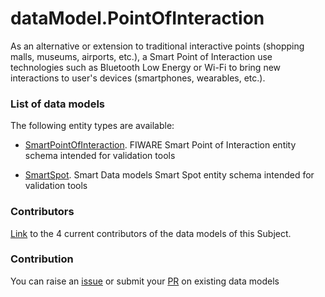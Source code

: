 # dataModel.PointOfInteraction
As an alternative or extension to traditional interactive points (shopping malls, museums, airports, etc.), a Smart Point of Interaction use technologies such as Bluetooth Low Energy or Wi-Fi to bring new interactions to user's devices (smartphones, wearables, etc.).

### List of data models

The following entity types are available:
- [SmartPointOfInteraction](https://github.com/smart-data-models/dataModel.PointOfInteraction/blob/master/SmartPointOfInteraction/README.md). FIWARE Smart Point of Interaction entity schema intended for validation tools

- [SmartSpot](https://github.com/smart-data-models/dataModel.PointOfInteraction/blob/master/SmartSpot/README.md). Smart Data models Smart Spot entity schema intended for validation tools



### Contributors
[Link](https://github.com/smart-data-models/dataModel.PointOfInteraction/blob/master/CONTRIBUTORS.yaml) to the 4 current contributors of the data models of this Subject.


### Contribution
You can raise an [issue](https://github.com/smart-data-models/dataModel.PointOfInteraction/issues) or submit your [PR](https://github.com/smart-data-models/dataModel.PointOfInteraction/pulls) on existing data models


